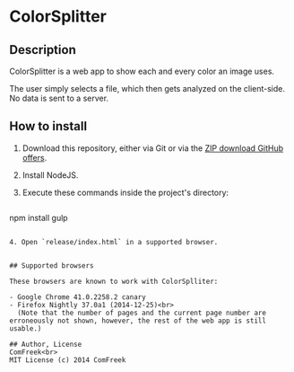 # ColorSplitter

## Description
ColorSplitter is a web app to show each and every color an image uses.

The user simply selects a file, which then gets analyzed on the client-side. No data is sent to a server.

## How to install
1. Download this repository, either via Git or via the [ZIP download GitHub offers](https://github.com/ComFreek/ColorSplitter/archive/master.zip).

2. Install NodeJS.

3. Execute these commands inside the project's directory:
   ```
 npm install
 gulp 
```

4. Open `release/index.html` in a supported browser.


## Supported browsers

These browsers are known to work with ColorSplliter:

- Google Chrome 41.0.2258.2 canary
- Firefox Nightly 37.0a1 (2014-12-25)<br>
  (Note that the number of pages and the current page number are erroneously not shown, however, the rest of the web app is still usable.)

## Author, License
ComFreek<br>
MIT License (c) 2014 ComFreek